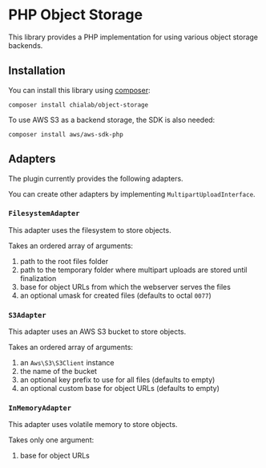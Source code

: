 # PHP Object Storage

This library provides a PHP implementation for using various object storage backends.

## Installation

You can install this library using [composer](https://getcomposer.org):
```shell
composer install chialab/object-storage
```

To use AWS S3 as a backend storage, the SDK is also needed:
```shell
composer install aws/aws-sdk-php
```

## Adapters

The plugin currently provides the following adapters.

You can create other adapters by implementing `MultipartUploadInterface`.

### `FilesystemAdapter`

This adapter uses the filesystem to store objects.

Takes an ordered array of arguments:
1. path to the root files folder
2. path to the temporary folder where multipart uploads are stored until finalization
3. base for object URLs from which the webserver serves the files
4. an optional umask for created files (defaults to octal `0077`)

### `S3Adapter`

This adapter uses an AWS S3 bucket to store objects.

Takes an ordered array of arguments:
1. an `Aws\S3\S3Client` instance
2. the name of the bucket
3. an optional key prefix to use for all files (defaults to empty)
4. an optional custom base for object URLs (defaults to empty)

### `InMemoryAdapter`

This adapter uses volatile memory to store objects.

Takes only one argument:
1. base for object URLs
